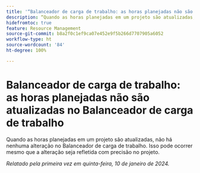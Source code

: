 ```yaml
---
title: '“Balanceador de carga de trabalho: as horas planejadas não são atualizadas no Balanceador de carga de trabalho”'
description: “Quando as horas planejadas em um projeto são atualizadas, não há nenhuma alteração no Balanceador de carga de trabalho. Isso pode ocorrer mesmo que a alteração seja refletida com precisão no projeto.”
hidefromtoc: true
feature: Resource Management
source-git-commit: b8a2f0c1ef9ca07e452e9f5b266d7707905a6052
workflow-type: ht
source-wordcount: '84'
ht-degree: 100%

---
```



# Balanceador de carga de trabalho: as horas planejadas não são atualizadas no Balanceador de carga de trabalho

Quando as horas planejadas em um projeto são atualizadas, não há nenhuma alteração no Balanceador de carga de trabalho. Isso pode ocorrer mesmo que a alteração seja refletida com precisão no projeto.

_Relatado pela primeira vez em quinta-feira, 10 de janeiro de 2024._
